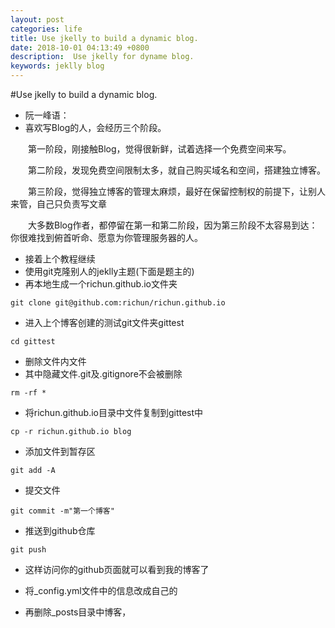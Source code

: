 ```yaml
---
layout: post
categories: life
title: Use jkelly to build a dynamic blog.
date: 2018-10-01 04:13:49 +0800
description:  Use jkelly for dyname blog.
keywords: jeklly blog 
---
```


#Use jkelly to build a dynamic blog.

- 阮一峰语：
- 喜欢写Blog的人，会经历三个阶段。   

　　第一阶段，刚接触Blog，觉得很新鲜，试着选择一个免费空间来写。

　　第二阶段，发现免费空间限制太多，就自己购买域名和空间，搭建独立博客。

　　第三阶段，觉得独立博客的管理太麻烦，最好在保留控制权的前提下，让别人来管，自己只负责写文章

　　大多数Blog作者，都停留在第一和第二阶段，因为第三阶段不太容易到达：你很难找到俯首听命、愿意为你管理服务器的人。


- 接着上个教程继续
- 使用git克隆别人的jeklly主题(下面是题主的)
- 再本地生成一个richun.github.io文件夹

```shell
git clone git@github.com:richun/richun.github.io
```
- 进入上个博客创建的测试git文件夹gittest

```shell
cd gittest
```
- 删除文件内文件
- 其中隐藏文件.git及.gitignore不会被删除

```shell
rm -rf *
```
- 将richun.github.io目录中文件复制到gittest中

```shell
cp -r richun.github.io blog 
```
- 添加文件到暂存区

```shell
git add -A
```
- 提交文件

```shell
git commit -m"第一个博客"
```
- 推送到github仓库

```shell
git push 
```
- 这样访问你的github页面就可以看到我的博客了

- 将_config.yml文件中的信息改成自己的
- 再删除_posts目录中博客，




